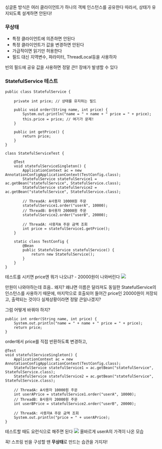 싱글톤 방식은 여러 클라이언트가 하나의 객체 인스턴스를 공유한다
따라서, 상태가 유지되도록 설계하면 안된다!

### 무상태

- 특정 클라이언트에 의존하면 안된다
- 특정 클라이언트가 값을 변경하면 안된다
- 가급적이면 읽기만 허용한다
- 필드 대신 지역변수, 파라미터, ThreadLocal등을 사용하자

빈의 필드에 공유 값을 사용하면 정말 큰!! 장애가 발생할 수 있다

### StatefulService 테스트

```
public class StatefulService {  
  
    private int price; // 상태를 유지하는 필드  
  
    public void order(String name, int price) {  
        System.out.println("name = " + name + " price = " + price);  
        this.price = price; // 여기가 문제!  
    }  
  
    public int getPrice() {  
        return price;  
    }  
}
```


```
class StatefulServiceTest {  
  
    @Test  
    void statefulServiceSingleton() {  
        ApplicationContext ac = new AnnotationConfigApplicationContext(TestConfig.class);  
        StatefulService statefulService1 = ac.getBean("statefulService", StatefulService.class);  
        StatefulService statefulService2 = ac.getBean("statefulService", StatefulService.class);  
  
        // ThreadA: A사용자 10000원 주문  
        statefulService1.order("userA", 10000);  
        // ThreadB: B사용자 20000원 주문  
        statefulService2.order("userB", 20000);  
  
        // ThreadA: 사용자A 주문 금액 조회  
        int price = statefulService1.getPrice();  
    }  
  
    static class TestConfig {  
        @Bean  
        public StatefulService statefulService() {  
            return new StatefulService();  
        }  
    }  
}
```
테스트를 시키면 price엔 뭐가 나오냐? - 20000원이 나와버린다
![](https://i.imgur.com/ETzyVqX.png)

만원이 나와야하는데 흐음.. 왜지?
왜냐면 이름은 달라져도 동일한 StatefulService의 인스턴스를 사용하기 때문에,
마지막으로 호출되어 들어간 price인 20000원이 저장되고, 출력되는 것이다
실제상황이라면 정말 큰일나겠지?

그럼 어떻게 바꿔야 하지?


```
public int order(String name, int price) {  
    System.out.println("name = " + name + " price = " + price);  
    return price;  
}
```
order에서 price를 직접 반환하도록 변경하고,


```
@Test  
void statefulServiceSingleton() {  
    ApplicationContext ac = new AnnotationConfigApplicationContext(TestConfig.class);  
    StatefulService statefulService1 = ac.getBean("statefulService", StatefulService.class);  
    StatefulService statefulService2 = ac.getBean("statefulService", StatefulService.class);  
  
    // ThreadA: A사용자 10000원 주문  
    int userAPrice = statefulService1.order("userA", 10000);  
    // ThreadB: B사용자 20000원 주문  
    int userBPrice = statefulService2.order("userB", 20000);  
  
    // ThreadA: 사용자A 주문 금액 조회  
    System.out.println("price = " + userAPrice);  
}
```
테스트할 때도 요런식으로 해주면 된다
![](https://i.imgur.com/flx0Pyv.png)
올바르게 userA의 가격이 나온 모습

꼭! 스프링 빈을 구성할 땐 **무상태**로 만드는 습관을 가지자!


